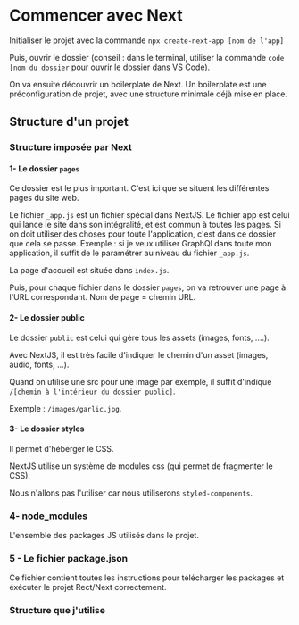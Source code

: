 # Commencer avec Next

Initialiser le projet avec la commande `npx create-next-app [nom de l'app]`

Puis, ouvrir le dossier (conseil : dans le terminal, utiliser la commande `code [nom du dossier` pour ouvrir le dossier dans VS Code).

On va ensuite découvrir un boilerplate de Next. Un boilerplate est une préconfiguration de projet, avec une structure minimale déjà mise en place.

## Structure d'un projet

### Structure imposée par Next

#### 1- Le dossier `pages`

Ce dossier est le plus important. C'est ici que se situent les différentes pages du site web.

Le fichier `_app.js` est un fichier spécial dans NextJS. Le fichier app est celui qui lance le site dans son intégralité, et est commun à toutes les pages.
Si on doit utiliser des choses pour toute l'application, c'est dans ce dossier que cela se passe.
Exemple : si je veux utiliser GraphQl dans toute mon application, il suffit de le paramétrer au niveau du fichier `_app.js`.

La page d'accueil est située dans `index.js`.

Puis, pour chaque fichier dans le dossier `pages`, on va retrouver une page à l'URL correspondant. Nom de page = chemin URL.

#### 2- Le dossier public

Le dossier `public` est celui qui gère tous les assets (images, fonts, ....).

Avec NextJS, il est très facile d'indiquer le chemin d'un asset (images, audio, fonts, ...).

Quand on utilise une src pour une image par exemple, il suffit d'indique `/[chemin à l'intérieur du dossier public]`.

Exemple : `/images/garlic.jpg`.

#### 3- Le dossier styles

Il permet d'héberger le CSS.

NextJS utilise un système de modules css (qui permet de fragmenter le CSS).

Nous n'allons pas l'utiliser car nous utiliserons `styled-components`.

### 4- node_modules

L'ensemble des packages JS utilisés dans le projet.

### 5 - Le fichier package.json

Ce fichier contient toutes les instructions pour télécharger les packages et éxécuter le projet Rect/Next correctement.

### Structure que j'utilise
